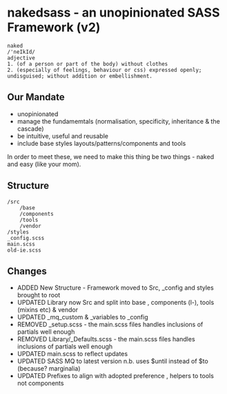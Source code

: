 # nakedsass - an unopinionated SASS Framework (v2)

	naked
	/'neIkId/
	adjective
	1. (of a person or part of the body) without clothes
	2. (especially of feelings, behaviour or css) expressed openly; undisguised; without addition or embellishment.


## Our Mandate

* unopinionated
* manage the fundamemtals (normalisation, specificity, inheritance & the cascade)
* be intuitive, useful and reusable
* include base styles layouts/patterns/components and tools

In order to meet these, we need to make this thing be two things - naked and easy (like your mom).

## Structure

	/src
		/base
		/components
		/tools
		/vendor
	/styles
	_config.scss
	main.scss
	old-ie.scss


## Changes

* ADDED   New Structure - Framework moved to Src, _config and styles brought to root
* UPDATED Library now Src and split into base , components (l-), tools (mixins etc) & vendor
* UPDATED _mq_custom & _variables to _config
* REMOVED _setup.scss - the main.scss files handles inclusions of partials well enough
* REMOVED Library/_Defaults.scss - the main.scss files handles inclusions of partials well enough
* UPDATED main.scss to reflect updates
* UPDATED SASS MQ to latest version n.b. uses $until instead of $to (because? marginalia)
* UPDATED Prefixes to align with adopted preference , helpers to tools not components
